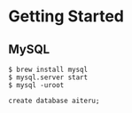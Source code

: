 # Getting Started

## MySQL
```
$ brew install mysql
$ mysql.server start
$ mysql -uroot

create database aiteru;
```